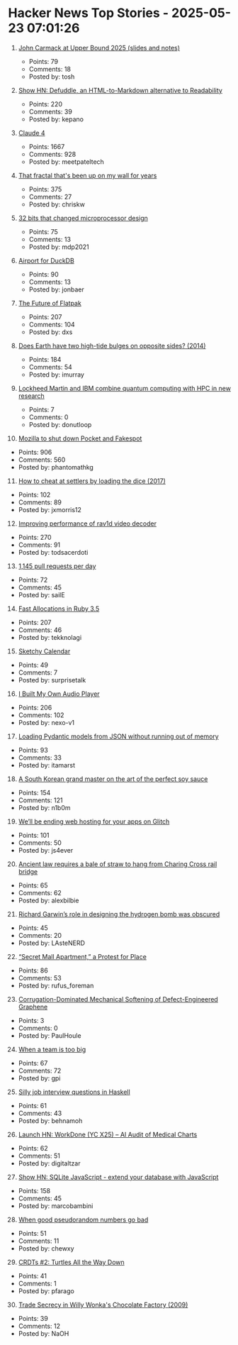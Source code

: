 # Hacker News Top Stories - 2025-05-23 07:01:26

1. [John Carmack at Upper Bound 2025 (slides and notes)](https://twitter.com/ID_AA_Carmack/status/1925710474366034326)
   - Points: 79
   - Comments: 18
   - Posted by: tosh

2. [Show HN: Defuddle, an HTML-to-Markdown alternative to Readability](https://github.com/kepano/defuddle)
   - Points: 220
   - Comments: 39
   - Posted by: kepano

3. [Claude 4](https://www.anthropic.com/news/claude-4)
   - Points: 1667
   - Comments: 928
   - Posted by: meetpateltech

4. [That fractal that's been up on my wall for years](https://chriskw.xyz/2025/05/21/Fractal/)
   - Points: 375
   - Comments: 27
   - Posted by: chriskw

5. [32 bits that changed microprocessor design](https://spectrum.ieee.org/bellmac-32-ieee-milestone)
   - Points: 75
   - Comments: 13
   - Posted by: mdp2021

6. [Airport for DuckDB](https://airport.query.farm/)
   - Points: 90
   - Comments: 13
   - Posted by: jonbaer

7. [The Future of Flatpak](https://lwn.net/Articles/1020571/)
   - Points: 207
   - Comments: 104
   - Posted by: dxs

8. [Does Earth have two high-tide bulges on opposite sides? (2014)](http://physics.stackexchange.com/questions/121830/does-earth-really-have-two-high-tide-bulges-on-opposite-sides)
   - Points: 184
   - Comments: 54
   - Posted by: imurray

9. [Lockheed Martin and IBM combine quantum computing with HPC in new research](https://www.ibm.com/quantum/blog/lockheed-martin-sqd)
   - Points: 7
   - Comments: 0
   - Posted by: donutloop

10. [Mozilla to shut down Pocket and Fakespot](https://support.mozilla.org/en-US/kb/future-of-pocket)
   - Points: 906
   - Comments: 560
   - Posted by: phantomathkg

11. [How to cheat at settlers by loading the dice (2017)](https://izbicki.me/blog/how-to-cheat-at-settlers-of-catan-by-loading-the-dice-and-prove-it-with-p-values.html)
   - Points: 102
   - Comments: 89
   - Posted by: jxmorris12

12. [Improving performance of rav1d video decoder](https://ohadravid.github.io/posts/2025-05-rav1d-faster/)
   - Points: 270
   - Comments: 91
   - Posted by: todsacerdoti

13. [1,145 pull requests per day](https://saile.it/1145-pull-requests-per-day/)
   - Points: 72
   - Comments: 45
   - Posted by: sailE

14. [Fast Allocations in Ruby 3.5](https://railsatscale.com/2025-05-21-fast-allocations-in-ruby-3-5/)
   - Points: 207
   - Comments: 46
   - Posted by: tekknolagi

15. [Sketchy Calendar](https://www.inkandswitch.com/ink/notes/sketchy-calendar/)
   - Points: 49
   - Comments: 7
   - Posted by: surprisetalk

16. [I Built My Own Audio Player](https://nexo.sh/posts/why-i-built-a-native-mp3-player-in-swiftui/)
   - Points: 206
   - Comments: 102
   - Posted by: nexo-v1

17. [Loading Pydantic models from JSON without running out of memory](https://pythonspeed.com/articles/pydantic-json-memory/)
   - Points: 93
   - Comments: 33
   - Posted by: itamarst

18. [A South Korean grand master on the art of the perfect soy sauce](https://www.theguardian.com/world/2025/may/21/without-time-there-is-no-flavour-a-south-korean-grand-master-on-the-art-of-the-perfect-soy-sauce)
   - Points: 154
   - Comments: 121
   - Posted by: n1b0m

19. [We’ll be ending web hosting for your apps on Glitch](https://blog.glitch.com/post/changes-are-coming-to-glitch/)
   - Points: 101
   - Comments: 50
   - Posted by: js4ever

20. [Ancient law requires a bale of straw to hang from Charing Cross rail bridge](https://www.ianvisits.co.uk/articles/ancient-law-requires-a-bale-of-hay-to-hang-from-charing-cross-rail-bridge-81318/)
   - Points: 65
   - Comments: 62
   - Posted by: alexbilbie

21. [Richard Garwin’s role in designing the hydrogen bomb was obscured](https://www.nytimes.com/2025/05/19/science/richard-garwin-hydrogen-bomb.html)
   - Points: 45
   - Comments: 20
   - Posted by: LAsteNERD

22. [“Secret Mall Apartment,” a Protest for Place](https://modernagejournal.com/secret-mall-apartment-a-protest-for-place/251023/)
   - Points: 86
   - Comments: 53
   - Posted by: rufus_foreman

23. [Corrugation-Dominated Mechanical Softening of Defect-Engineered Graphene](https://journals.aps.org/prl/abstract/10.1103/PhysRevLett.134.166102)
   - Points: 3
   - Comments: 0
   - Posted by: PaulHoule

24. [When a team is too big](https://blog.alexewerlof.com/p/when-a-team-is-too-big)
   - Points: 67
   - Comments: 72
   - Posted by: gpi

25. [Silly job interview questions in Haskell](https://chrispenner.ca/posts/interview)
   - Points: 61
   - Comments: 43
   - Posted by: behnamoh

26. [Launch HN: WorkDone (YC X25) – AI Audit of Medical Charts](undefined)
   - Points: 62
   - Comments: 51
   - Posted by: digitaltzar

27. [Show HN: SQLite JavaScript - extend your database with JavaScript](https://github.com/sqliteai/sqlite-js)
   - Points: 158
   - Comments: 45
   - Posted by: marcobambini

28. [When good pseudorandom numbers go bad](https://blog.djnavarro.net/posts/2025-05-18_multivariate-normal-sampling-floating-point/)
   - Points: 51
   - Comments: 11
   - Posted by: chewxy

29. [CRDTs #2: Turtles All the Way Down](https://jhellerstein.github.io/blog/crdt-turtles/)
   - Points: 41
   - Comments: 1
   - Posted by: pfarago

30. [Trade Secrecy in Willy Wonka's Chocolate Factory (2009)](https://papers.ssrn.com/sol3/papers.cfm?abstract_id=1430463)
   - Points: 39
   - Comments: 12
   - Posted by: NaOH

